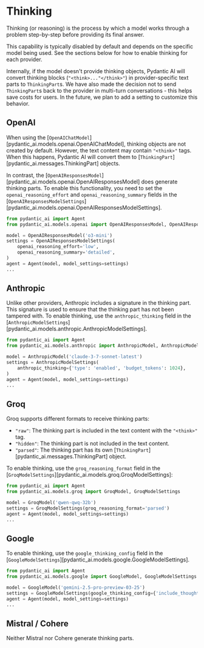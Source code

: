 # Thinking

Thinking (or reasoning) is the process by which a model works through a problem step-by-step before
providing its final answer.

This capability is typically disabled by default and depends on the specific model being used.
See the sections below for how to enable thinking for each provider.

Internally, if the model doesn't provide thinking objects, Pydantic AI will convert thinking blocks
(`"<think>..."</think>"`) in provider-specific text parts to `ThinkingPart`s. We have also made
the decision not to send `ThinkingPart`s back to the provider in multi-turn conversations -
this helps save costs for users. In the future, we plan to add a setting to customize this behavior.

## OpenAI

When using the [`OpenAIChatModel`][pydantic_ai.models.openai.OpenAIChatModel], thinking objects are not created
by default. However, the text content may contain `"<think>"` tags. When this happens, Pydantic AI will
convert them to [`ThinkingPart`][pydantic_ai.messages.ThinkingPart] objects.

In contrast, the [`OpenAIResponsesModel`][pydantic_ai.models.openai.OpenAIResponsesModel] does
generate thinking parts. To enable this functionality, you need to set the `openai_reasoning_effort` and
`openai_reasoning_summary` fields in the
[`OpenAIResponsesModelSettings`][pydantic_ai.models.openai.OpenAIResponsesModelSettings].

```python {title="openai_thinking_part.py"}
from pydantic_ai import Agent
from pydantic_ai.models.openai import OpenAIResponsesModel, OpenAIResponsesModelSettings

model = OpenAIResponsesModel('o3-mini')
settings = OpenAIResponsesModelSettings(
    openai_reasoning_effort='low',
    openai_reasoning_summary='detailed',
)
agent = Agent(model, model_settings=settings)
...
```

## Anthropic

Unlike other providers, Anthropic includes a signature in the thinking part. This signature is used to
ensure that the thinking part has not been tampered with. To enable thinking, use the `anthropic_thinking`
field in the [`AnthropicModelSettings`][pydantic_ai.models.anthropic.AnthropicModelSettings].

```python {title="anthropic_thinking_part.py"}
from pydantic_ai import Agent
from pydantic_ai.models.anthropic import AnthropicModel, AnthropicModelSettings

model = AnthropicModel('claude-3-7-sonnet-latest')
settings = AnthropicModelSettings(
    anthropic_thinking={'type': 'enabled', 'budget_tokens': 1024},
)
agent = Agent(model, model_settings=settings)
...
```

## Groq

Groq supports different formats to receive thinking parts:

- `"raw"`: The thinking part is included in the text content with the `"<think>"` tag.
- `"hidden"`: The thinking part is not included in the text content.
- `"parsed"`: The thinking part has its own [`ThinkingPart`][pydantic_ai.messages.ThinkingPart] object.

To enable thinking, use the `groq_reasoning_format` field in the
[`GroqModelSettings`][pydantic_ai.models.groq.GroqModelSettings]:

```python {title="groq_thinking_part.py"}
from pydantic_ai import Agent
from pydantic_ai.models.groq import GroqModel, GroqModelSettings

model = GroqModel('qwen-qwq-32b')
settings = GroqModelSettings(groq_reasoning_format='parsed')
agent = Agent(model, model_settings=settings)
...
```

## Google

To enable thinking, use the `google_thinking_config` field in the
[`GoogleModelSettings`][pydantic_ai.models.google.GoogleModelSettings].

```python {title="google_thinking_part.py"}
from pydantic_ai import Agent
from pydantic_ai.models.google import GoogleModel, GoogleModelSettings

model = GoogleModel('gemini-2.5-pro-preview-03-25')
settings = GoogleModelSettings(google_thinking_config={'include_thoughts': True})
agent = Agent(model, model_settings=settings)
...
```

## Mistral / Cohere

Neither Mistral nor Cohere generate thinking parts.
